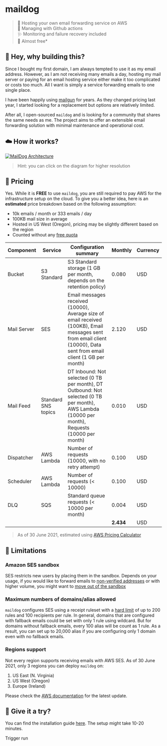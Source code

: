 # maildog

> 🦴 Hosting your own email forwarding service on AWS\
> 🐶 Managing with Github actions\
> 🩺 Monitoring and failure recovery included\
> 🍖 Almost free\*

## 👋 Hey, why building this?

Since I bought my first domain, I am always tempted to use it as my email address.
However, as I am not receiving many emails a day, hosting my mail server or paying for an email hosting service either make it too complicated or costs too much.
All I want is simply a service forwarding emails to one single place.

I have been happily using [mailgun](https://www.mailgun.com) for years.
As they changed pricing last year, I started looking for a replacement but options are relatively limited.

After all, I open-sourced `maildog` and is looking for a community that shares the same needs as me.
The project aims to offer an extensible email forwarding solution with minimal maintenance and operational cost.

## ☁️ How it works?

[![MailDog Architecture](docs/architecture.png)](https://app.cloudcraft.co/view/d3b3c7fb-3e31-445c-ae5a-3fd3cf5080d6?key=VbwNoP3q1N5efAlrXGHK2Q&interactive=true&embed=true)

> Hint: you can click on the diagram for higher resolution

## 💸 Pricing

Yes. While it is **FREE** to use `maildog`, you are still required to pay AWS for the infrastructure setup on the cloud.
To give you a better idea, here is an **estimated** price breakdown based on the following assumption:

- 10k emails / month or 333 emails / day
- 100KB mail size in average
- Hosted in US West (Oregon), pricing may be slightly different based on the region
- Counted without any [free quota](https://aws.amazon.com/free)

| Component   | Service             | Configuration summary                                                                                                                                                | Monthly   | Currency |
| ----------- | ------------------- | -------------------------------------------------------------------------------------------------------------------------------------------------------------------- | --------- | -------- |
| Bucket      | S3 Standard         | S3 Standard storage (1 GB per month, depends on the retention policy)                                                                                                | 0.080     | USD      |
| Mail Server | SES                 | Email messages received (10000), Average size of email received (100KB), Email messages sent from email client (10000), Data sent from email client (1 GB per month) | 2.120     | USD      |
| Mail Feed   | Standard SNS topics | DT Inbound: Not selected (0 TB per month), DT Outbound: Not selected (0 TB per month), AWS Lambda (10000 per month), Requests (10000 per month)                      | 0.010     | USD      |
| Dispatcher  | AWS Lambda          | Number of requests (10000, with no retry attempt)                                                                                                                    | 0.100     | USD      |
| Scheduler   | AWS Lambda          | Number of requests (< 10000)                                                                                                                                         | 0.100     | USD      |
| DLQ         | SQS                 | Standard queue requests (< 10000 per month)                                                                                                                          | 0.004     | USD      |
|             |                     |                                                                                                                                                                      | **2.434** | USD      |

> As of 30 June 2021, estimated using [AWS Pricing Calculator](https://calculator.aws/#/estimate?id=f5b7c2a46317a99bfb149569d601e7e285504b4c)

## 🚨 Limitations

### Amazon SES sandbox

SES restricts new users by placing them in the sandbox.
Depends on your usage, if you would like to forward emails to [non-verified addresses](https://docs.aws.amazon.com/ses/latest/DeveloperGuide/verify-email-addresses.html)
or with higher volume, you might want to [move out of the sandbox](https://docs.aws.amazon.com/ses/latest/DeveloperGuide/request-production-access.html)

### Maximum numbers of domains/alias allowed

`maildog` configures SES using a receipt ruleset with a [hard limit](https://docs.aws.amazon.com/ses/latest/DeveloperGuide/quotas.html) of up to 200 rules and 100 recipients per rule. In general, domains that are configured with fallback emails could be set with only 1 rule using wildcard. But for domains without fallback emails, every 100 alias will be count as 1 rule. As a result, you can set up to 20,000 alias if you are configuring only 1 domain even with no fallback emails.

### Regions support

Not every region supports receiving emails with AWS SES. As of 30 June 2021, only 3 regions you can deploy `maildog` on:

1. US East (N. Virginia)
2. US West (Oregon)
3. Europe (Ireland)

Please check the [AWS documentation](https://docs.aws.amazon.com/ses/latest/DeveloperGuide/regions.html#region-receive-email) for the latest update.

## 📮 Give it a try?

You can find the installation guide [here](docs/installation.md). The setup might take 10-20 minutes.

Trigger run
